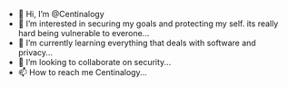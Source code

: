 - 👋 Hi, I’m @Centinalogy
- 👀 I’m interested in securing my goals and protecting my self. its really hard being vulnerable to everone...
- 🌱 I’m currently learning everything that deals with software and privacy...
- 💞️ I’m looking to collaborate on security...
- 📫 How to reach me Centinalogy...

<!---
Centinalogy/Centinalogy is a ✨ special ✨ repository because its `README.md` (this file) appears on your GitHub profile.
You can click the Preview link to take a look at your changes.
--->

